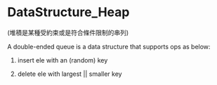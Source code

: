# DataStructure_Heap
(堆積是某種受約束或是符合條件限制的串列)

A double-ended queue is a data structure that supports ops as below:

1) insert ele with an (random) key

2) delete ele with largest || smaller key


